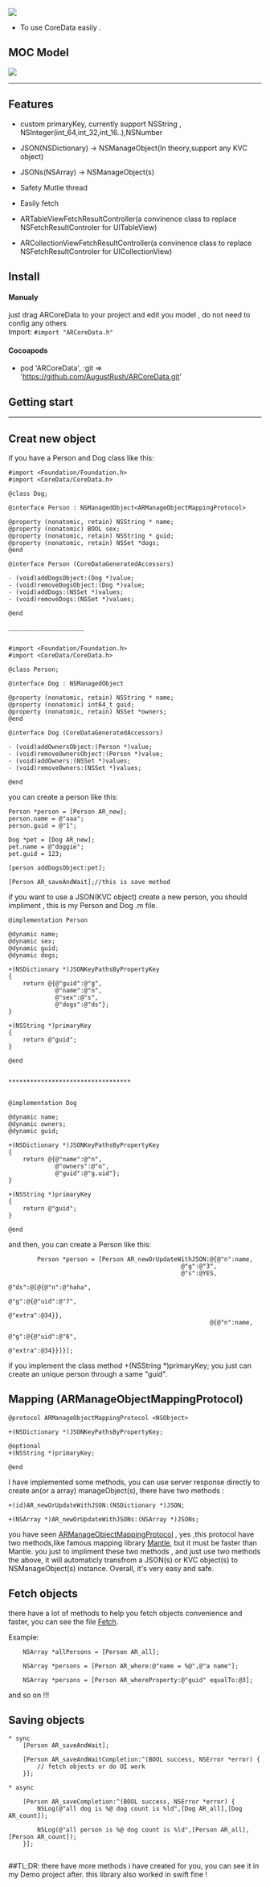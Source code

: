 ![](https://github.com/AugustRush/ARCoreData/blob/master/6DB73380-0D9A-43A1-AD21-8374D748429A.png)

* To use CoreData easily .

## MOC Model

![](https://github.com/AugustRush/ARCoreData/blob/master/DB8F5789-125D-415E-BD9F-A9AF19AF8414.png)

*****************************************

## Features

* custom primaryKey, currently support NSString , NSInteger(int_64,int_32,int_16..),NSNumber

* JSON(NSDictionary) -> NSManageObject(In theory,support any KVC object)

* JSONs(NSArray) -> NSManageObject(s)

* Safety Mutlie thread

* Easily fetch

* ARTableViewFetchResultController(a convinence class to replace NSFetchResultControler for UITableView)

* ARCollectionViewFetchResultController(a convinence class to replace NSFetchResultControler for UICollectionView)

## Install

#### Manualy
just drag ARCoreData to your project and edit you model , do not need to config any others 
<br>Import: `#import "ARCoreData.h"`

#### Cocoapods
* pod 'ARCoreData', :git => 'https://github.com/AugustRush/ARCoreData.git'

## Getting start
***********************

## Creat new object

if you have a Person and Dog class like this:
```
#import <Foundation/Foundation.h>
#import <CoreData/CoreData.h>

@class Dog;

@interface Person : NSManagedObject<ARManageObjectMappingProtocol>

@property (nonatomic, retain) NSString * name;
@property (nonatomic) BOOL sex;
@property (nonatomic, retain) NSString * guid;
@property (nonatomic, retain) NSSet *dogs;
@end

@interface Person (CoreDataGeneratedAccessors)

- (void)addDogsObject:(Dog *)value;
- (void)removeDogsObject:(Dog *)value;
- (void)addDogs:(NSSet *)values;
- (void)removeDogs:(NSSet *)values;

@end

_____________________


#import <Foundation/Foundation.h>
#import <CoreData/CoreData.h>

@class Person;

@interface Dog : NSManagedObject

@property (nonatomic, retain) NSString * name;
@property (nonatomic) int64_t guid;
@property (nonatomic, retain) NSSet *owners;
@end

@interface Dog (CoreDataGeneratedAccessors)

- (void)addOwnersObject:(Person *)value;
- (void)removeOwnersObject:(Person *)value;
- (void)addOwners:(NSSet *)values;
- (void)removeOwners:(NSSet *)values;

@end

```
you can create a person like this:

```
Person *person = [Person AR_new];
person.name = @"aaa";
person.guid = @"1";
    
Dog *pet = [Dog AR_new];
pet.name = @"doggie";
pet.guid = 123;

[person addDogsObject:pet];

[Person AR_saveAndWait];//this is save method

```

if you want to use a JSON(KVC object) create a new person, you should impliment <ARManageObjectMappingProtocol>, 
this is my Person and Dog .m file.

```
@implementation Person

@dynamic name;
@dynamic sex;
@dynamic guid;
@dynamic dogs;

+(NSDictionary *)JSONKeyPathsByPropertyKey
{
    return @{@"guid":@"g",
             @"name":@"n",
             @"sex":@"s",
             @"dogs":@"ds"};
}

+(NSString *)primaryKey
{
    return @"guid";
}

@end


**********************************


@implementation Dog

@dynamic name;
@dynamic owners;
@dynamic guid;

+(NSDictionary *)JSONKeyPathsByPropertyKey
{
    return @{@"name":@"n",
             @"owners":@"o",
             @"guid":@"g.uid"};
}

+(NSString *)primaryKey
{
    return @"guid";
}

@end

```

and then, you can create a Person like this:

```
        Person *person = [Person AR_newOrUpdateWithJSON:@{@"n":name,
                                                @"g":@"3",
                                                @"s":@YES,
                                                @"ds":@[@{@"n":@"haha",
                                                          @"g":@{@"uid":@"7",
                                                                 @"extra":@34}},
                                                        @{@"n":name,
                                                          @"g":@{@"uid":@"6",
                                                                 @"extra":@34}}]}];
```

if you implement the class method +(NSString *)primaryKey; you just can create an unique person through a same "guid".

## Mapping (ARManageObjectMappingProtocol)

```
@protocol ARManageObjectMappingProtocol <NSObject>

+(NSDictionary *)JSONKeyPathsByPropertyKey;

@optional
+(NSString *)primaryKey;

@end
```

I have implemented some methods, you can use server response directly to create an(or a array) manageObject(s),
there have two methods :

```
+(id)AR_newOrUpdateWithJSON:(NSDictionary *)JSON;

+(NSArray *)AR_newOrUpdateWithJSONs:(NSArray *)JSONs;

```
you have seen [ARManageObjectMappingProtocol](https://github.com/AugustRush/ARCoreData/blob/master/ARCoreData/Core/ARManageObjectMappingProtocol.h) , yes ,this protocol have two methods,like famous mapping library <a href="https://github.com/Mantle/Mantle">Mantle</a>, but it must be faster than Mantle. you just to impliment these two methods , and just use two methods the above, it will automaticly transfrom a JSON(s) or KVC object(s) to NSManageObject(s) instance. Overall, it's very easy and safe.

## Fetch objects

there have a lot of methods to help you fetch objects convenience and faster, you can see the file [Fetch](https://github.com/AugustRush/ARCoreData/blob/master/ARCoreData/Core/NSManagedObject%2BARConvenience.h).

Example:
```
    NSArray *allPersons = [Person AR_all];
    
    NSArray *persons = [Person AR_where:@"name = %@",@"a name"];
    
    NSArray *persons = [Person AR_whereProperty:@"guid" equalTo:@3];
```
and so on !!!

## Saving objects

```
* sync
    [Person AR_saveAndWait];

    [Person AR_saveAndWaitCompletion:^(BOOL success, NSError *error) {
        // fetch objects or do UI work
    }];

* async

	[Person AR_saveCompletion:^(BOOL success, NSError *error) {
        NSLog(@"all dog is %@ dog count is %ld",[Dog AR_all],[Dog AR_count]);
        
        NSLog(@"all person is %@ dog count is %ld",[Person AR_all],[Person AR_count]);
    }];


``` 
##TL;DR:
there have more methods i have created for you, you can see it in my Demo project after. this library also worked in
swift fine !




